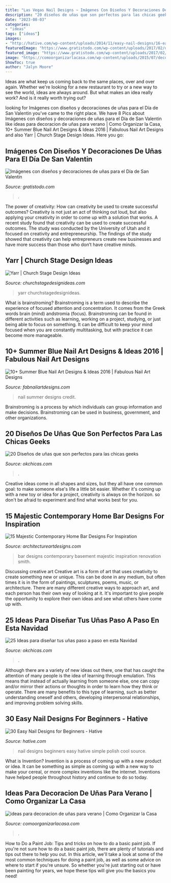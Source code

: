 ```yaml
---
title: "Las Vegas Nail Designs ~ Imágenes Con Diseños Y Decoraciones De Uñas Para El Día De San Valentin"
description: "20 diseños de uñas que son perfectos para las chicas geeks"
date: "2023-08-03"
categories:
- "ideas"
tags: ["ideas"]
images:
- "http://hative.com/wp-content/uploads/2014/11/easy-nail-designs/16-easy-nail-designs-for-beginners.jpg"
featuredImage: "https://www.gratistodo.com/wp-content/uploads/2017/02/disenos-unas-san-valentin-20.jpg"
featured_image: "https://www.gratistodo.com/wp-content/uploads/2017/02/disenos-unas-san-valentin-20.jpg"
image: "https://comoorganizarlacasa.com/wp-content/uploads/2015/07/decorado-de-unas.jpg"
ShowToc: true
author: "Jalyn Moore"
---
```



Ideas are what keep us coming back to the same places, over and over again. Whether we're looking for a new restaurant to try or a new way to see the world, ideas are always around. But what makes an idea really work? And is it really worth trying out?

	

		
looking for Imágenes con diseños y decoraciones de uñas para el Día de San Valentin you've came to the right place. We have 8 Pics about Imágenes con diseños y decoraciones de uñas para el Día de San Valentin like ideas para decoracion de uñas para verano | Como Organizar la Casa, 10+ Summer Blue Nail Art Designs &amp; Ideas 2016 | Fabulous Nail Art Designs and also Yarr | Church Stage Design Ideas. Here you go:
		
    
## Imágenes Con Diseños Y Decoraciones De Uñas Para El Día De San Valentin

<img loading=lazy src="https://www.gratistodo.com/wp-content/uploads/2017/02/disenos-unas-san-valentin-20.jpg" onerror="this.onerror=null;this.src='https://tse3.mm.bing.net/th?id=OIP.tWculTsdP-E7QmycJhiZNQHaJ4&amp;pid=15.1';" alt="Imágenes con diseños y decoraciones de uñas para el Día de San Valentin">

_Source: gratistodo.com_

>. 

	

The power of creativity: How can creativity be used to create successful outcomes?
Creativity is not just an act of thinking out loud, but also applying your creativity in order to come up with a solution that works. A recent study found that creativity can be used to create successful outcomes. The study was conducted by the University of Utah and it focused on creativity and entrepreneurship. The findings of the study showed that creativity can help entrepreneurs create new businesses and have more success than those who don’t have creative minds.

    
## Yarr | Church Stage Design Ideas

<img loading=lazy src="http://www.churchstagedesignideas.com/wp-content/uploads/2011/08/ship-full-medium-shot5.jpg" onerror="this.onerror=null;this.src='https://tse1.mm.bing.net/th?id=OIP.RxB4fhIT_VykxUghFtgWFgHaE8&amp;pid=15.1';" alt="Yarr | Church Stage Design Ideas">

_Source: churchstagedesignideas.com_

>yarr churchstagedesignideas. 

	

What is brainstroming?
Brainstroming is a term used to describe the experience of focused attention and concentration. It comes from the Greek words brain (mind) andstromia (focus). Brainstroming can be found in different activities such as learning, working on a project, studying, or just being able to focus on something. It can be difficult to keep your mind focused when you are constantly multitasking, but with practice it can become more manageable.

    
## 10+ Summer Blue Nail Art Designs &amp; Ideas 2016 | Fabulous Nail Art Designs

<img loading=lazy src="http://fabnailartdesigns.com/wp-content/uploads/2016/05/10-Summer-Blue-Nail-Art-Designs-Ideas-2016-6.jpg" onerror="this.onerror=null;this.src='https://tse3.mm.bing.net/th?id=OIP.5PajgsWWDQBO4YeZZ6BhaQHaJ4&amp;pid=15.1';" alt="10+ Summer Blue Nail Art Designs &amp; Ideas 2016 | Fabulous Nail Art Designs">

_Source: fabnailartdesigns.com_

>nail summer designs credit. 

	

Brainstroming is a process by which individuals can group information and make decisions. Brainstroming can be used in business, government, and other organizations.

    
## 20 Diseños De Uñas Que Son Perfectos Para Las Chicas Geeks

<img loading=lazy src="https://www.okchicas.com/wp-content/uploads/2015/06/Uñas-geek-12.jpg" onerror="this.onerror=null;this.src='https://tse3.mm.bing.net/th?id=OIP.oHc0nMk6WK5akuv8YUBnmQHaFj&amp;pid=15.1';" alt="20 Diseños de uñas que son perfectos para las chicas geeks">

_Source: okchicas.com_

>. 

	

Creative ideas come in all shapes and sizes, but they all have one common goal: to make someone else's life a little bit easier. Whether it's coming up with a new toy or idea for a project, creativity is always on the horizon. so don't be afraid to experiment and find what works best for you.

    
## 15 Majestic Contemporary Home Bar Designs For Inspiration

<img loading=lazy src="https://www.architectureartdesigns.com/wp-content/uploads/2014/11/15-Majestic-Contemporary-Home-Bar-Designs-For-Inspiration-5-630x903.jpg" onerror="this.onerror=null;this.src='https://tse1.mm.bing.net/th?id=OIP.niXDMXJsplwDGx8gf0jVlQHaKn&amp;pid=15.1';" alt="15 Majestic Contemporary Home Bar Designs For Inspiration">

_Source: architectureartdesigns.com_

>bar designs contemporary basement majestic inspiration renovation smith. 

	

Discussing creative art
Creative art is a form of art that uses creativity to create something new or unique. This can be done in any medium, but often times it is in the form of paintings, sculptures, poems, music, or architecture. There are many different creative ways to approach art, and each person has their own way of looking at it. It's important to give people the opportunity to explore their own ideas and see what others have come up with.

    
## 25 Ideas Para Diseñar Tus Uñas Paso A Paso En Esta Navidad

<img loading=lazy src="http://www.okchicas.com/wp-content/uploads/2015/12/Uñas-de-navidad-23.jpg" onerror="this.onerror=null;this.src='https://tse4.mm.bing.net/th?id=OIP.HWaLWoLO09R7ZY9RnTV9JAHaHa&amp;pid=15.1';" alt="25 Ideas para diseñar tus uñas paso a paso en esta Navidad">

_Source: okchicas.com_

>. 

	

Although there are a variety of new ideas out there, one that has caught the attention of many people is the idea of learning through emulation. This means that instead of actually learning from someone else, one can copy and/or mirror their actions or thoughts in order to learn how they think or operate. There are many benefits to this type of learning, such as better understanding oneself and others, developing interpersonal relationships, and improving problem solving skills.

    
## 30 Easy Nail Designs For Beginners - Hative

<img loading=lazy src="http://hative.com/wp-content/uploads/2014/11/easy-nail-designs/16-easy-nail-designs-for-beginners.jpg" onerror="this.onerror=null;this.src='https://tse2.mm.bing.net/th?id=OIP.x18D-udzyDuXZ1FWSVY4qAHaKS&amp;pid=15.1';" alt="30 Easy Nail Designs for Beginners - Hative">

_Source: hative.com_

>nail designs beginners easy hative simple polish cool source. 

	

What is Invention?
Invention is a process of coming up with a new product or idea. It can be something as simple as coming up with a new way to make your cereal, or more complex inventions like the internet. Inventions have helped people throughout history and continue to do so today.

    
## Ideas Para Decoracion De Uñas Para Verano | Como Organizar La Casa

<img loading=lazy src="https://comoorganizarlacasa.com/wp-content/uploads/2015/07/decorado-de-unas.jpg" onerror="this.onerror=null;this.src='https://tse4.mm.bing.net/th?id=OIP.XktUwvhrfoBC5E4eZ1YApwHaMH&amp;pid=15.1';" alt="ideas para decoracion de uñas para verano | Como Organizar la Casa">

_Source: comoorganizarlacasa.com_

>. 

	

How to Do a Paint Job: Tips and tricks on how to do a basic paint job.
If you're not sure how to do a basic paint job, there are plenty of tutorials and tips out there to help you out. In this article, we'll take a look at some of the most common techniques for doing a paint job, as well as some advice on where to start if you're unsure. So whether you're just starting out or have been painting for years, we hope these tips will give you the basics you need!

